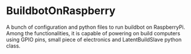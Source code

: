 # BuildbotOnRaspberry
A bunch of configuration and python files to run buildbot on RaspberryPi. Among the functionalities, it is capable of powering on build computers using GPIO pins, small piece of electronics and LatentBuildSlave python class.
